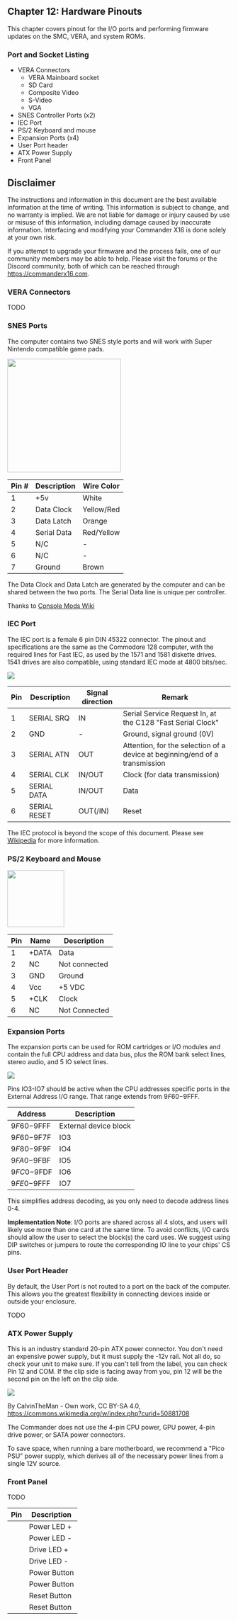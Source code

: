 ## Chapter 12: Hardware Pinouts

This chapter covers pinout for the I/O ports and performing firmware updates on the SMC, VERA, and system ROMs.

### Port and Socket Listing
* VERA Connectors
  * VERA Mainboard socket
  * SD Card
  * Composite Video
  * S-Video
  * VGA
* SNES Controller Ports (x2)
* IEC Port
* PS/2 Keyboard and mouse
* Expansion Ports (x4)
* User Port header
* ATX Power Supply
* Front Panel

## Disclaimer

The instructions and information in this document are the best available information at the time of writing. This information is subject to change, and no warranty is implied. We are not liable for damage or injury caused by use or misuse of this information, including damage caused by inaccurate information. Interfacing and modifying your Commander X16 is done solely at your own risk.

If you attempt to upgrade your firmware and the process fails, one of our community members may be able to help. Please visit the forums or the Discord community, both of which can be reached through https://commanderx16.com.

### VERA Connectors

TODO

### SNES Ports

The computer contains two SNES style ports and will work with Super Nintendo compatible game pads. 

<img src="images/SNES_Controller_Female.svg" alt-text="SNES Controller Port" width="256" />

| Pin # | Description | Wire Color
|-------|-------------|-------------
| 1 | +5v | White
| 2 | Data Clock | Yellow/Red
| 3 | Data Latch | Orange
| 4 | Serial Data | Red/Yellow
| 5 | N/C | -
| 6 | N/C | -
| 7 | Ground | Brown

The Data Clock and Data Latch are generated by the computer and can be shared between the two ports. The Serial Data line is unique per controller.

Thanks to [Console Mods Wiki](https://consolemods.org/wiki/SNES:Connector_Pinouts)

### IEC Port

The IEC port is a female 6 pin DIN 45322 connector. The pinout and specifications are the same as the Commodore 128 computer, with the required lines for Fast IEC, as used by the 1571 and 1581 diskette drives. 1541 drives are also compatible, using standard IEC mode at 4800 bits/sec.

<img src="images/iec_port.gif" alt-text="IEC Serial Port" />

|Pin | Description	| Signal direction	| Remark
|----|--------------|-------------------|--------------
| 1  | SERIAL SRQ   | IN                | Serial Service Request In, at the C128 "Fast Serial Clock"
| 2	 | GND	        | -	                | Ground, signal ground (0V)
| 3	 | SERIAL ATN	| OUT               | Attention, for the selection of a device at beginning/end of a transmission
| 4	 | SERIAL CLK	| IN/OUT	        | Clock (for data transmission)
| 5	 | SERIAL DATA	| IN/OUT	        | Data
| 6	 | SERIAL RESET	| OUT(/IN)	        | Reset 

The IEC protocol is beyond the scope of this document. Please see [Wikipedia](https://en.wikipedia.org/wiki/Commodore_bus) for more information. 

### PS/2 Keyboard and Mouse

<img src="images/ps2_pinout.svg" alt-text="SNES Controller Port" width="128" />

| Pin | Name  | Description
|-----|-------|-------------
| 1   | +DATA | Data 
| 2	  | NC    | Not connected
| 3	  | GND	  | Ground
| 4	  | Vcc	  | +5 VDC
| 5	  |+CLK	  | Clock
| 6	  | NC    | Not Connected

### Expansion Ports

The expansion ports can be used for ROM cartridges or I/O modules and contain the full CPU address and data bus, plus the ROM bank select lines, stereo audio, and 5 IO select lines. 

<img src="images/expansion_slot_2.png" />

Pins IO3-IO7 should be active when the CPU addresses specific ports in the External Address I/O range. That range extends from $9F60-$9FFF. 

| Address     | Description 
|-------------|------------------
| $9F60-$9FFF | External device block
| $9F60-$9F7F | IO3
| $9F80-$9F9F | IO4
| $9FA0-$9FBF | IO5
| $9FC0-$9FDF | IO6
| $9FE0-$9FFF | IO7

This simplifies address decoding, as you only need to decode address lines 0-4. 

**Implementation Note**: I/O ports are shared across all 4 slots, and users will likely use more than one card at the same time. To avoid conflicts, I/O cards should allow the user to select the block(s) the card uses. We suggest using DIP switches or jumpers to route the corresponding IO line to your chips' CS pins. 

### User Port Header

By default, the User Port is not routed to a port on the back of the computer. This allows you the greatest flexibility in connecting devices inside or outside your enclosure.

TODO 

### ATX Power Supply

This is an industry standard 20-pin ATX power connector. You don't need an expensive power supply, but it must supply the -12v rail. Not all do, so check your unit to make sure. If you can't tell from the label, you can check Pin 12 and COM. If the clip side is facing away from you, pin 12 will be the second pin on the left on the clip side. 

<img src="images/atx_20_pin.png" />

By CalvinTheMan - Own work, CC BY-SA 4.0, https://commons.wikimedia.org/w/index.php?curid=50881708

The Commander does not use the 4-pin CPU power, GPU power, 4-pin drive power, or SATA power connectors. 

To save space, when running a bare motherboard, we recommend a "Pico PSU" power supply, which derives all of the necessary power lines from a single 12V source. 

### Front Panel

TODO 

| Pin | Description 
|-----|--------------
|     | Power LED +
|     | Power LED -
|     | Drive LED +
|     | Drive LED -
|     | Power Button
|     | Power Button
|     | Reset Button
|     | Reset Button

